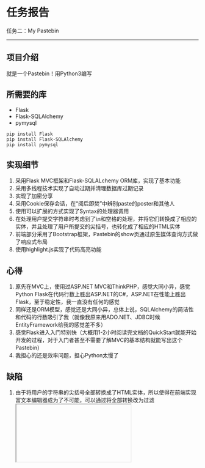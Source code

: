 # 任务报告  
任务二：My Pastebin  

---
## 项目介绍
就是一个Pastebin！用Python3编写
## 所需要的库  
- Flask  
- Flask-SQLAlchemy  
- pymysql  
```
pip install Flask
pip install Flask-SQLAlchemy
pip install pymysql
```
## 实现细节
1. 采用Flask MVC框架和Flask-SQLALchemy ORM库，实现了基本功能  
2. 采用多线程技术实现了自动过期并清理数据库过期记录  
3. 实现了加密分享  
4. 采用Cookie保存会话，在“阅后即焚”中辨别paste的poster和其他人  
5. 使用可以扩展的方式实现了Syntax的处理器调用  
6. 在处理用户提交字符串时考虑到了\n和空格的处理，并将它们转换成了相应的实体，并且处理了用户所提交的尖括号，也转化成了相应的HTML实体  
7. 前端部分采用了Bootstrap框架，Pastebin的show页通过原生媒体查询方式做了响应式布局  
8. 使用highlight.js实现了代码高亮功能    

## 心得
1. 原先在MVC上，使用过ASP.NET MVC和ThinkPHP，感觉大同小异，感觉Python Flask在代码行数上胜出ASP.NET的C#，ASP.NET在性能上胜出Flask，至于稳定性，我一直没有任何的感觉
2. 同样还是ORM模型，感觉还是大同小异，总体上说，SQLAlchemy的简洁性和代码的行数吸引了我（就像我原来用ADO.NET、JDBC时候EntityFramework给我的感觉差不多）  
3. 感觉Flask进入入门特别快（大概用1-2小时阅读完文档的QuickStart就能开始开发的过程，对于入门者甚至不需要了解MVC的基本结构就能写出这个Pastebin）  
4. 我担心的还是效率问题，担心Python太慢了  

## 缺陷  
1. 由于将用户的字符串的尖括号全部转换成了HTML实体，所以使得在前端实现富文本编辑器成为了不可能，可以通过将全部转换改为过滤<frame><iframe><script><article><style>的方法改进这一问题  
2. 将控制器，启动函数，工具函数和模型都在一个文件写出，大大的增加了耦合性，不便于代码修改和维护，在我的做的[任务5 真课程表](https://github.com/jxlpzqc/TrueNEUSchedule)中通过多文件的方法解决了这个缺陷
3. 在实现这个任务的时候没有使用IDE，但在任务5中学会了使用IDE（PyCharm）  

## 仍未解决的问题  
- 作为一直使用Windows的Developer，服务器系统当然也是Windows，既然服务器系统是Windows，当然倾向选择IIS，问题就处在这里，IIS+Flask怎么部署是一个很大的问题，网上的教程非常的稀缺，我用有限的教程跟着做了一遍，无一不是HTTP 500，所以最后我是采用了那个python web.app的办法让它在我的服务器上跑起来了，但是上面明确写着下面一句话，十分的头疼
  >  WARNING: Do not use the development server in a production environment.  
    Use a production WSGI server instead.  

## Demo
 直接点就好了吧，哈哈  
 [http://host.chengziqiu.top:8080](http://host.chengziqiu.top:8080)

